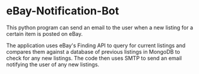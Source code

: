 # eBay-Notification-Bot

This python program can send an email to the user when a new listing for a certain item is posted on eBay. 

The application uses eBay's Finding API to query for current listings and compares them against a database of previous listings in MongoDB to check for any new listings. The code then uses SMTP to send an email notifying the user of any new listings.
